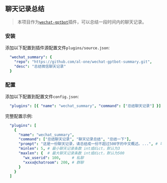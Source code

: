 ## 聊天记录总结

> 本项目作为[`wechat-gptbot`](https://github.com/iuiaoin/wechat-gptbot)插件，可以总结一段时间内的聊天记录。

### 安装

添加以下配置到插件源配置文件`plugins/source.json`:
```yaml
  "wechat_summary": {
    "repo": "https://github.com/al-one/wechat-gptbot-summary.git",
    "desc": "总结微信聊天记录"
  }
```

### 配置

添加以下配置到配置文件`config.json`:
```yaml
  "plugins": [{ "name": "wechat_summary", "command": ["总结聊天记录"] }]
```

完整配置示例:
```yaml
  "plugins": [
    {
      "name": "wechat_summary",
      "command": ["总结聊天记录", "聊天记录总结", "总结一下"],
      "prompt": "这是一份聊天记录，请总结成一份不超过500字的中文概述。...", # 可选
      "minlen": 5, # 最小聊天记录条数 int或dict，默认为3
      "maxlen": {  # 最大聊天记录条数 int或dict，默认为500
        "wx_userid": 100,     # 私聊
        "xxxx@chatroom": 200, # 群聊
      }
    }
  ]
```
